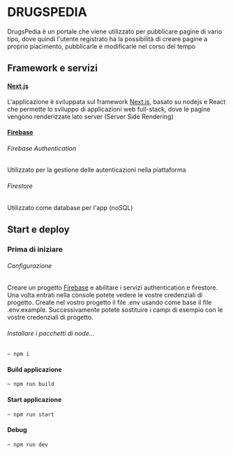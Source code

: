 # DRUGSPEDIA
DrugsPedia è un portale che viene utilizzato per pubblicare pagine di vario tipo, dove quindi l'utente registrato ha la possibilità di creare pagine a proprio piacimento, pubblicarle e modificarle nel corso del tempo

## Framework e servizi
#### <a href="https://nextjs.org/">Next.js</a>
L'applicazione è sviluppata sul framework <a href="https://nextjs.org/">Next.js</a>, basato su nodejs e React che permette lo sviluppo di applicazioni web full-stack, dove le pagine vengono renderizzate lato server (Server Side Rendering)
#### <a href="https://firebase.google.com/">Firebase</a>
###### Firebase Authentication
Utilizzato per la gestione delle autenticazioni nella piattaforma
###### Firestore
Utilizzato come database per l'app (noSQL)

## Start e deploy
### Prima di iniziare 
###### Configurazione 
Creare un progetto <a href="https://firebase.google.com/">Firebase</a> e abilitare i servizi authentication e firestore.
Una volta entrati nella console potete vedere le vostre credenziali di progetto.
Create nel vostro progetto il file .env usando come base il file .env.example.
Successivamente potete sostituire i campi di esempio con le vostre credenziali di progetto.

###### Installare i pacchetti di node...
````
~ npm i
````



#### Build applicazione
````
~ npm run build
````

#### Start applicazione
````
~ npm run start
````

#### Debug
````
~ npm run dev
````
